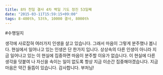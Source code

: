 ```yaml
---
title: 8차 천일 결사 4차 백일 기도 정진 53일째
date: "2015-03-11T15:59:15+09:00"
tags: 8-400th, 53th, 10000 결사, 8000th
---
```


#수행일지

생각에 사로잡혀 여러가지 인생을 살고 있습니다. 그래서 마음이 그렇게 분주했나 봅니다. 현실에서 일어나고 있는 인생은 단 한가지 입니다. 상상속의 다른 인생이 아니라 지금 일어나고 있는 이 현실에 집중하면 마음이 분주할 이유가 없습니다. 이 현실에 다른 생각을 덧붙여 나 자신을 속이는 일이 없도록 항상 지금 이순간 집중해야겠습니다. 지금 마음은 약간 들뜸이 있습니다. 감사합니다. 부처님!
